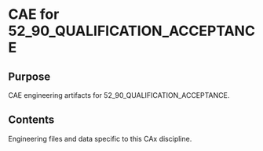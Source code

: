 # CAE for 52_90_QUALIFICATION_ACCEPTANCE

## Purpose
CAE engineering artifacts for 52_90_QUALIFICATION_ACCEPTANCE.

## Contents
Engineering files and data specific to this CAx discipline.
